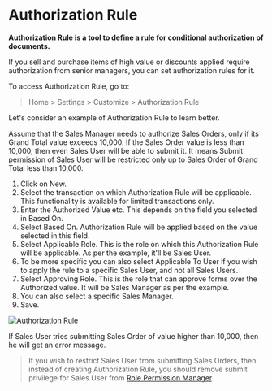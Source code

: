<!-- add-breadcrumbs -->
# Authorization Rule

**Authorization Rule is a tool to define a rule for conditional authorization of documents.**

If you sell and purchase items of high value or discounts applied require authorization from senior managers, you can set authorization rules for it.

To access Authorization Rule, go to:

> Home > Settings > Customize > Authorization Rule

Let's consider an example of Authorization Rule to learn better.

Assume that the Sales Manager needs to authorize Sales Orders, only if its Grand Total value exceeds 10,000. If the Sales Order value is less than 10,000, then even Sales User will be able to submit it. It means Submit permission of Sales User will be restricted only up to Sales Order of Grand Total less than 10,000.

1. Click on New.
1. Select the transaction on which Authorization Rule will be applicable. This functionality is available for limited transactions only.
1. Enter the Authorized Value etc. This depends on the field you selected in Based On.
1. Select Based On. Authorization Rule will be applied based on the value selected in this field.
1. Select Applicable Role. This is the role on which this Authorization Rule will be applicable. As per the example, it'll be Sales User.
1. To be more specific you can also select Applicable To User if you wish to apply the rule to a specific Sales User, and not all Sales Users. 
1. Select Approving Role. This is the role that can approve forms over the Authorized value. It will be Sales Manager as per the example.
1. You can also select a specific Sales Manager.
1. Save.

<img class="screenshot" alt="Authorization Rule" src="{{docs_base_url}}/assets/img/setup/auth-rule.png">

If Sales User tries submitting Sales Order of value higher than 10,000, then he will get an error message.

> If you wish to restrict Sales User from submitting Sales Orders, then instead of creating Authorization Rule, you should remove submit privilege for Sales User from [Role Permission Manager](/docs/user/manual/en/setting-up/users-and-permissions/role-based-permissions).
